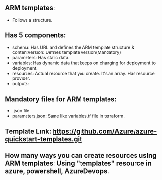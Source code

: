 ARM templates: 
---
* Follows a structure.
  
Has 5 components:
--
* schema: Has URL and defines the ARM template structure & contentVersion: Defines template version(Mandatory)
* parameters: Has static data.
* variables: Has dynamic data that keeps on changing for deployment to deployment.
* resources: Actual resource that you create. It's an array. Has resource provider.
* outputs:

Mandatory files for ARM templates:
--
* .json file
* parameters.json: Same like variables.tf file in terraform.


Template Link: https://github.com/Azure/azure-quickstart-templates.git
--

How many ways you can create resources using ARM templates: Using "templates" resource in azure, powershell, AzureDevops.
--
